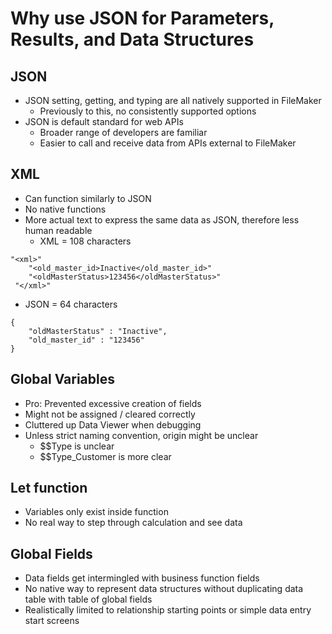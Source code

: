 # Why use JSON for Parameters, Results, and Data Structures


## JSON
- JSON setting, getting, and typing are all natively supported in FileMaker
  - Previously to this, no consistently supported options
- JSON is default standard for web APIs
  - Broader range of developers are familiar
  - Easier to call and receive data from APIs external to FileMaker

## XML
- Can function similarly to JSON
- No native functions
- More actual text to express the same data as JSON, therefore less human readable
  - XML = 108 characters
```
"<xml>"
 	"<old_master_id>Inactive</old_master_id>"
 	"<oldMasterStatus>123456</oldMasterStatus>"
 "</xml>"
```
  - JSON = 64 characters
```
{
	"oldMasterStatus" : "Inactive",
	"old_master_id" : "123456"
}
```

## Global Variables
- Pro: Prevented excessive creation of fields
- Might not be assigned / cleared correctly
- Cluttered up Data Viewer when debugging
- Unless strict naming convention, origin might be unclear
  - $$Type is unclear
  - $$Type_Customer is more clear 

## Let function
- Variables only exist inside function
- No real way to step through calculation and see data 

## Global Fields
- Data fields get intermingled with business function fields
- No native way to represent data structures without duplicating data table with table of global fields
- Realistically limited to relationship starting points or simple data entry start screens
